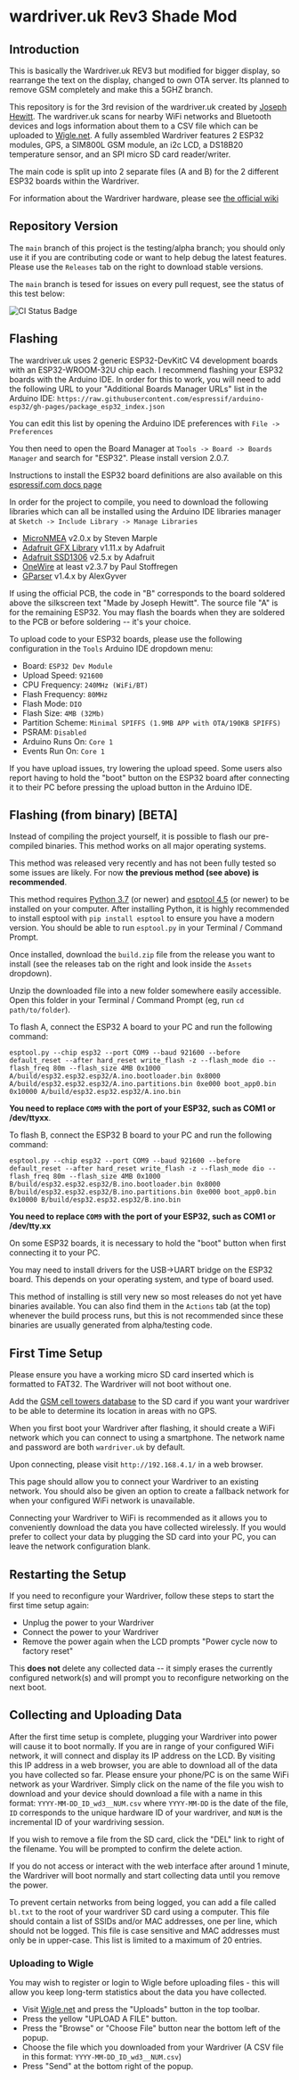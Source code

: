 
# wardriver.uk Rev3 Shade Mod

## Introduction

This is basically the Wardriver.uk REV3 but modified for bigger display, so rearrange the text on the display, changed to own OTA server.
Its planned to remove GSM completely and make this a 5GHZ branch.

This repository is for the 3rd revision of the wardriver.uk created by [Joseph Hewitt](https://twitter.com/jhewitt_net). The wardriver.uk scans for nearby WiFi networks and Bluetooth devices and logs information about them to a CSV file which can be uploaded to [Wigle.net](https://wigle.net). A fully assembled Wardriver features 2 ESP32 modules, GPS, a SIM800L GSM module, an i2c LCD, a DS18B20 temperature sensor, and an SPI micro SD card reader/writer.

The main code is split up into 2 separate files (A and B) for the 2 different ESP32 boards within the Wardriver.

For information about the Wardriver hardware, please see [the official wiki](https://wardriver.uk)

## Repository Version

The `main` branch of this project is the testing/alpha branch; you should only use it if you are contributing code or want to help debug the latest features. Please use the `Releases` tab on the right to download stable versions.

The `main` branch is tesed for issues on every pull request, see the status of this test below:

![CI Status Badge](https://github.com/JosephHewitt/wardriver_rev3/actions/workflows/arduinobuild.yml/badge.svg)

## Flashing

The wardriver.uk uses 2 generic ESP32-DevKitC V4 development boards with an ESP32-WROOM-32U chip each. I recommend flashing your ESP32 boards with the Arduino IDE. In order for this to work, you will need to add the following URL to your "Additional Boards Manager URLs" list in the Arduino IDE:
```https://raw.githubusercontent.com/espressif/arduino-esp32/gh-pages/package_esp32_index.json```

You can edit this list by opening the Arduino IDE preferences with ```File -> Preferences```

You then need to open the Board Manager at ```Tools -> Board -> Boards Manager``` and search for "ESP32". Please install version 2.0.7.

Instructions to install the ESP32 board definitions are also available on this [espressif.com docs page](https://docs.espressif.com/projects/arduino-esp32/en/latest/installing.html#installing-using-boards-manager)

In order for the project to compile, you need to download the following libraries which can all be installed using the Arduino IDE libraries manager at ```Sketch -> Include Library -> Manage Libraries```

- [MicroNMEA](https://github.com/stevemarple/MicroNMEA) v2.0.x by Steven Marple
- [Adafruit GFX Library](https://github.com/adafruit/Adafruit-GFX-Library) v1.11.x by Adafruit
- [Adafruit SSD1306](https://github.com/adafruit/Adafruit_SSD1306) v2.5.x by Adafruit
- [OneWire](https://www.pjrc.com/teensy/td_libs_OneWire.html) at least v2.3.7 by Paul Stoffregen
- [GParser](https://github.com/GyverLibs/GParser) v1.4.x by AlexGyver

If using the official PCB, the code in "B" corresponds to the board soldered above the silkscreen text "Made by Joseph Hewitt". The source file "A" is for the remaining ESP32. You may flash the boards when they are soldered to the PCB or before soldering -- it's your choice.

To upload code to your ESP32 boards, please use the following configuration in the `Tools` Arduino IDE dropdown menu:

- Board: `ESP32 Dev Module`
- Upload Speed: `921600`
- CPU Frequency: `240MHz (WiFi/BT)`
- Flash Frequency: `80MHz`
- Flash Mode: `DIO`
- Flash Size: `4MB (32Mb)`
- Partition Scheme: `Minimal SPIFFS (1.9MB APP with OTA/190KB SPIFFS)`
- PSRAM: `Disabled`
- Arduino Runs On: `Core 1`
- Events Run On: `Core 1`

If you have upload issues, try lowering the upload speed. Some users also report having to hold the "boot" button on the ESP32 board after connecting it to their PC before pressing the upload button in the Arduino IDE.

## Flashing (from binary) [BETA]

Instead of compiling the project yourself, it is possible to flash our pre-compiled binaries. This method works on all major operating systems.

This method was released very recently and has not been fully tested so some issues are likely. For now **the previous method (see above) is recommended**.

This method requires [Python 3.7](https://www.python.org/downloads/) (or newer) and [esptool 4.5](https://docs.espressif.com/projects/esptool/en/latest/esp32/installation.html) (or newer) to be installed on your computer. After installing Python, it is highly recommended to install esptool with `pip install esptool` to ensure you have a modern version. You should be able to run `esptool.py` in your Terminal / Command Prompt.

Once installed, download the `build.zip` file from the release you want to install (see the releases tab on the right and look inside the `Assets` dropdown).

Unzip the downloaded file into a new folder somewhere easily accessible. Open this folder in your Terminal / Command Prompt (eg, run `cd path/to/folder`).

To flash A, connect the ESP32 A board to your PC and run the following command:

`esptool.py --chip esp32 --port COM9 --baud 921600 --before default_reset --after hard_reset write_flash -z --flash_mode dio --flash_freq 80m --flash_size 4MB 0x1000 A/build/esp32.esp32.esp32/A.ino.bootloader.bin 0x8000 A/build/esp32.esp32.esp32/A.ino.partitions.bin 0xe000 boot_app0.bin 0x10000 A/build/esp32.esp32.esp32/A.ino.bin`

**You need to replace `COM9` with the port of your ESP32, such as COM1 or /dev/ttyxx**. 

To flash B, connect the ESP32 B board to your PC and run the following command:

`esptool.py --chip esp32 --port COM9 --baud 921600 --before default_reset --after hard_reset write_flash -z --flash_mode dio --flash_freq 80m --flash_size 4MB 0x1000 B/build/esp32.esp32.esp32/B.ino.bootloader.bin 0x8000 B/build/esp32.esp32.esp32/B.ino.partitions.bin 0xe000 boot_app0.bin 0x10000 B/build/esp32.esp32.esp32/B.ino.bin`

**You need to replace `COM9` with the port of your ESP32, such as COM1 or /dev/tty.xx**

On some ESP32 boards, it is necessary to hold the "boot" button when first connecting it to your PC.

You may need to install drivers for the USB->UART bridge on the ESP32 board. This depends on your operating system, and type of board used.

This method of installing is still very new so most releases do not yet have binaries available. You can also find them in the `Actions` tab (at the top) whenever the build process runs, but this is not recommended since these binaries are usually generated from alpha/testing code.

## First Time Setup

Please ensure you have a working micro SD card inserted which is formatted to FAT32. The Wardriver will not boot without one.

Add the [GSM cell towers database](https://wardriver.uk/gsm_location_3) to the SD card if you want your wardriver to be able to determine its location in areas with no GPS.

When you first boot your Wardriver after flashing, it should create a WiFi network which you can connect to using a smartphone. The network name and password are both ```wardriver.uk``` by default.

Upon connecting, please visit ```http://192.168.4.1/``` in a web browser.

This page should allow you to connect your Wardriver to an existing network. You should also be given an option to create a fallback network for when your configured WiFi network is unavailable.

Connecting your Wardriver to WiFi is recommended as it allows you to conveniently download the data you have collected wirelessly. If you would prefer to collect your data by plugging the SD card into your PC, you can leave the network configuration blank.

## Restarting the Setup

If you need to reconfigure your Wardriver, follow these steps to start the first time setup again:

- Unplug the power to your Wardriver
- Connect the power to your Wardriver
- Remove the power again when the LCD prompts "Power cycle now to factory reset"

This **does not** delete any collected data -- it simply erases the currently configured network(s) and will prompt you to reconfigure networking on the next boot.

## Collecting and Uploading Data

After the first time setup is complete, plugging your Wardriver into power will cause it to boot normally. If you are in range of your configured WiFi network, it will connect and display its IP address on the LCD. By visiting this IP address in a web browser, you are able to download all of the data you have collected so far. Please ensure your phone/PC is on the same WiFi network as your Wardriver. Simply click on the name of the file you wish to download and your device should download a file with a name in this format: `YYYY-MM-DD_ID_wd3__NUM.csv` where `YYYY-MM-DD` is the date of the file, `ID` corresponds to the unique hardware ID of your wardriver, and `NUM` is the incremental ID of your wardriving session.

If you wish to remove a file from the SD card, click the "DEL" link to right of the filename. You will be prompted to confirm the delete action.

If you do not access or interact with the web interface after around 1 minute, the Wardriver will boot normally and start collecting data until you remove the power.

To prevent certain networks from being logged, you can add a file called `bl.txt` to the root of your wardriver SD card using a computer. This file should contain a list of SSIDs and/or MAC addresses, one per line, which should not be logged. This file is case sensitive and MAC addresses must only be in upper-case. This list is limited to a maximum of 20 entries.

### Uploading to Wigle

You may wish to register or login to Wigle before uploading files - this will allow you keep long-term statistics about the data you have collected.

- Visit [Wigle.net](https://wigle.net/) and press the "Uploads" button in the top toolbar.
- Press the yellow "UPLOAD A FILE" button.
- Press the "Browse" or "Choose File" button near the bottom left of the popup.
- Choose the file which you downloaded from your Wardriver (A CSV file in this format: `YYYY-MM-DD_ID_wd3__NUM.csv`)
- Press "Send" at the bottom right of the popup.
